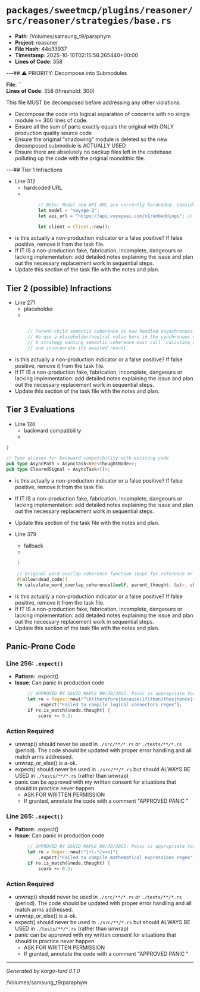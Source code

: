 # `packages/sweetmcp/plugins/reasoner/src/reasoner/strategies/base.rs`

- **Path**: /Volumes/samsung_t9/paraphym
- **Project**: reasoner
- **File Hash**: 44e33937  
- **Timestamp**: 2025-10-10T02:15:58.265440+00:00  
- **Lines of Code**: 358

---## ⚠️ PRIORITY: Decompose into Submodules

**File**: ``  
**Lines of Code**: 358 (threshold: 300)

This file MUST be decomposed before addressing any other violations.

- Decompose the code into logical separation of concerns with no single module >= 300 lines of code. 
- Ensure all the sum of parts exactly equals the original with ONLY production quality source code
- Ensure the original "shadowing" module is deleted so the new decomposed submodule is ACTUALLY USED
- Ensure there are absolutely no backup files left in the codebase polluting up the code with the original monolithic file.

---## Tier 1 Infractions 


- Line 312
  - hardcoded URL
  - 

```rust
            // Note: Model and API URL are currently hardcoded. Consider making configurable.
            let model = "voyage-2";
            let api_url = "https://api.voyageai.com/v1/embeddings"; // Hardcoded URL

            let client = Client::new();
```

- is this actually a non-production indicator or a false positive? If false positive, remove it from the task file.
- If IT IS a non-production fake, fabrication, incomplete, dangeours or lacking implementation: add detailed notes explaining the issue and plan out the necessary replacement work in sequential steps. 
- Update this section of the task file with the notes and plan.

## Tier 2 (possible) Infractions 


- Line 271
  - placeholder
  - 

```rust

        // Parent-child semantic coherence is now handled asynchronously by strategies
        // We use a placeholder/neutral value here in the synchronous evaluation.
        // A strategy wanting semantic coherence must call `calculate_semantic_coherence`
        // and incorporate its awaited result.
```

- is this actually a non-production indicator or a false positive? If false positive, remove it from the task file.
- If IT IS a non-production fake, fabrication, incomplete, dangeours or lacking implementation: add detailed notes explaining the issue and plan out the necessary replacement work in sequential steps. 
- Update this section of the task file with the notes and plan.

## Tier 3 Evaluations


- Line 126
  - backward compatibility
  - 

```rust
}

// Type aliases for backward compatibility with existing code
pub type AsyncPath = AsyncTask<Vec<ThoughtNode>>;
pub type ClearedSignal = AsyncTask<()>;
```

- is this actually a non-production indicator or a false positive? If false positive, remove it from the task file.
- If IT IS a non-production fake, fabrication, incomplete, dangeours or lacking implementation: add detailed notes explaining the issue and plan out the necessary replacement work in sequential steps. 
- Update this section of the task file with the notes and plan.


- Line 379
  - fallback
  - 

```rust
    }

    // Original word overlap coherence function (kept for reference or fallback if needed)
    #[allow(dead_code)]
    fn calculate_word_overlap_coherence(&self, parent_thought: &str, child_thought: &str) -> f64 {
```

- is this actually a non-production indicator or a false positive? If false positive, remove it from the task file.
- If IT IS a non-production fake, fabrication, incomplete, dangeours or lacking implementation: add detailed notes explaining the issue and plan out the necessary replacement work in sequential steps. 
- Update this section of the task file with the notes and plan.

## Panic-Prone Code


### Line 256: `.expect()`

- **Pattern**: .expect()
- **Issue**: Can panic in production code

```rust
        // APPROVED BY DAVID MAPLE 09/30/2025: Panic is appropriate for hardcoded regex compilation
        let re = Regex::new(r"\b(therefore|because|if|then|thus|hence|so)\b")
            .expect("Failed to compile logical connectors regex");
        if re.is_match(&node.thought) {
            score += 0.2;
```

### Action Required

- unwrap() should never be used in `./src/**/*.rs` or `./tests/**/*.rs` (period). The code should be updated with proper error handling and all match arms addressed.
- unwrap_or_else() is a-ok. 
- expect() should never be used in `./src/**/*.rs` but should ALWAYS BE USED in `./tests/**/*.rs` (rather than unwrap)
- panic can be approved with my written consent for situations that should in practice never happen  
  - ASK FOR WRITTEN PERMISSION
  - If granted, annotate the code with a comment "APPROVED PANIC "


### Line 265: `.expect()`

- **Pattern**: .expect()
- **Issue**: Can panic in production code

```rust
        // APPROVED BY DAVID MAPLE 09/30/2025: Panic is appropriate for hardcoded regex compilation
        let re = Regex::new(r"[+\-*/=<>]")
            .expect("Failed to compile mathematical expressions regex");
        if re.is_match(&node.thought) {
            score += 0.2;
```

### Action Required

- unwrap() should never be used in `./src/**/*.rs` or `./tests/**/*.rs` (period). The code should be updated with proper error handling and all match arms addressed.
- unwrap_or_else() is a-ok. 
- expect() should never be used in `./src/**/*.rs` but should ALWAYS BE USED in `./tests/**/*.rs` (rather than unwrap)
- panic can be approved with my written consent for situations that should in practice never happen  
  - ASK FOR WRITTEN PERMISSION
  - If granted, annotate the code with a comment "APPROVED PANIC "

---

*Generated by kargo-turd 0.1.0*

/Volumes/samsung_t9/paraphym